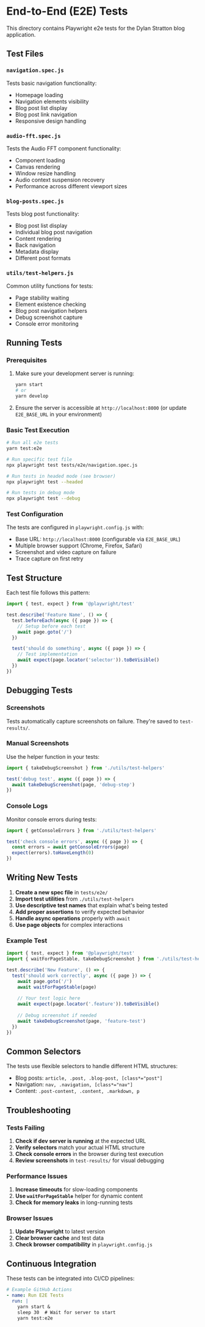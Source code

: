 # End-to-End (E2E) Tests

This directory contains Playwright e2e tests for the Dylan Stratton blog application.

## Test Files

### `navigation.spec.js`
Tests basic navigation functionality:
- Homepage loading
- Navigation elements visibility
- Blog post list display
- Blog post link navigation
- Responsive design handling

### `audio-fft.spec.js`
Tests the Audio FFT component functionality:
- Component loading
- Canvas rendering
- Window resize handling
- Audio context suspension recovery
- Performance across different viewport sizes

### `blog-posts.spec.js`
Tests blog post functionality:
- Blog post list display
- Individual blog post navigation
- Content rendering
- Back navigation
- Metadata display
- Different post formats

### `utils/test-helpers.js`
Common utility functions for tests:
- Page stability waiting
- Element existence checking
- Blog post navigation helpers
- Debug screenshot capture
- Console error monitoring

## Running Tests

### Prerequisites
1. Make sure your development server is running:
   ```bash
   yarn start
   # or
   yarn develop
   ```

2. Ensure the server is accessible at `http://localhost:8000` (or update `E2E_BASE_URL` in your environment)

### Basic Test Execution
```bash
# Run all e2e tests
yarn test:e2e

# Run specific test file
npx playwright test tests/e2e/navigation.spec.js

# Run tests in headed mode (see browser)
npx playwright test --headed

# Run tests in debug mode
npx playwright test --debug
```

### Test Configuration
The tests are configured in `playwright.config.js` with:
- Base URL: `http://localhost:8000` (configurable via `E2E_BASE_URL`)
- Multiple browser support (Chrome, Firefox, Safari)
- Screenshot and video capture on failure
- Trace capture on first retry

## Test Structure

Each test file follows this pattern:
```javascript
import { test, expect } from '@playwright/test'

test.describe('Feature Name', () => {
  test.beforeEach(async ({ page }) => {
    // Setup before each test
    await page.goto('/')
  })

  test('should do something', async ({ page }) => {
    // Test implementation
    await expect(page.locator('selector')).toBeVisible()
  })
})
```

## Debugging Tests

### Screenshots
Tests automatically capture screenshots on failure. They're saved to `test-results/`.

### Manual Screenshots
Use the helper function in your tests:
```javascript
import { takeDebugScreenshot } from './utils/test-helpers'

test('debug test', async ({ page }) => {
  await takeDebugScreenshot(page, 'debug-step')
})
```

### Console Logs
Monitor console errors during tests:
```javascript
import { getConsoleErrors } from './utils/test-helpers'

test('check console errors', async ({ page }) => {
  const errors = await getConsoleErrors(page)
  expect(errors).toHaveLength(0)
})
```

## Writing New Tests

1. **Create a new spec file** in `tests/e2e/`
2. **Import test utilities** from `./utils/test-helpers`
3. **Use descriptive test names** that explain what's being tested
4. **Add proper assertions** to verify expected behavior
5. **Handle async operations** properly with `await`
6. **Use page objects** for complex interactions

### Example Test
```javascript
import { test, expect } from '@playwright/test'
import { waitForPageStable, takeDebugScreenshot } from './utils/test-helpers'

test.describe('New Feature', () => {
  test('should work correctly', async ({ page }) => {
    await page.goto('/')
    await waitForPageStable(page)
    
    // Your test logic here
    await expect(page.locator('.feature')).toBeVisible()
    
    // Debug screenshot if needed
    await takeDebugScreenshot(page, 'feature-test')
  })
})
```

## Common Selectors

The tests use flexible selectors to handle different HTML structures:
- Blog posts: `article, .post, .blog-post, [class*="post"]`
- Navigation: `nav, .navigation, [class*="nav"]`
- Content: `.post-content, .content, .markdown, p`

## Troubleshooting

### Tests Failing
1. **Check if dev server is running** at the expected URL
2. **Verify selectors** match your actual HTML structure
3. **Check console errors** in the browser during test execution
4. **Review screenshots** in `test-results/` for visual debugging

### Performance Issues
1. **Increase timeouts** for slow-loading components
2. **Use `waitForPageStable`** helper for dynamic content
3. **Check for memory leaks** in long-running tests

### Browser Issues
1. **Update Playwright** to latest version
2. **Clear browser cache** and test data
3. **Check browser compatibility** in `playwright.config.js`

## Continuous Integration

These tests can be integrated into CI/CD pipelines:
```yaml
# Example GitHub Actions
- name: Run E2E Tests
  run: |
    yarn start &
    sleep 30  # Wait for server to start
    yarn test:e2e
```
